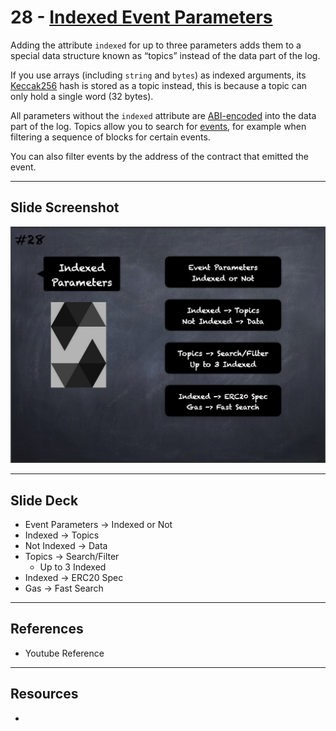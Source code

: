 # 28 - [Indexed Event Parameters](Indexed%20Parameters.md)
Adding the attribute `indexed` for up to three parameters adds them to a special data structure known as “topics” instead of the data part of the log. 

If you use arrays (including `string` and `bytes`) as indexed arguments, its [Keccak256](Keccak256.md)  hash is stored as a topic instead, this is because a topic can only hold a single word (32 bytes). 

All parameters without the `indexed` attribute are [ABI-encoded](ABI%20Encoding-Decoding.md) into the data part of the log. Topics allow you to search for [events](Events.md), for example when filtering a sequence of blocks for certain events. 

You can also filter events by the address of the contract that emitted the event.

___
## Slide Screenshot
![028.png](../images/solidity101/028.png)
___
## Slide Deck
- Event Parameters -> Indexed or Not
- Indexed -> Topics
- Not Indexed -> Data
- Topics -> Search/Filter
	- Up to 3 Indexed
- Indexed -> ERC20 Spec
- Gas -> Fast Search
___
## References
- Youtube Reference

___
## Resources
- 
